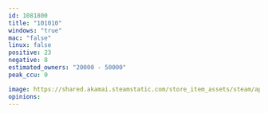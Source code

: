 ```yaml
---
id: 1081800
title: "101010"
windows: "true"
mac: "false"
linux: false
positive: 23
negative: 8
estimated_owners: "20000 - 50000"
peak_ccu: 0

image: https://shared.akamai.steamstatic.com/store_item_assets/steam/apps/1081800/header.jpg?t=1570118185
opinions:
---
```

